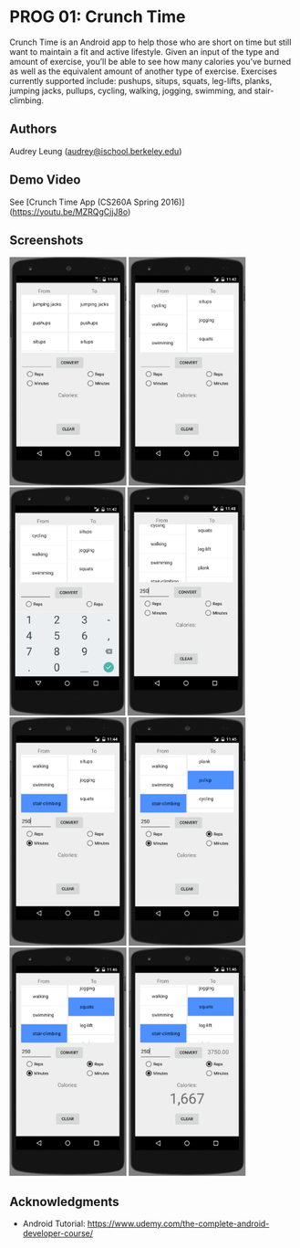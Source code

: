 # PROG 01: Crunch Time

Crunch Time is an Android app to help those who are short on time but still want to maintain a fit and active lifestyle. Given an input of the type and amount of exercise, you’ll be able to see how many calories you’ve burned as well as the equivalent amount of another type of exercise. Exercises currently supported include: pushups, situps, squats, leg-lifts, planks, jumping jacks, pullups, cycling, walking, jogging, swimming, and stair-climbing.

## Authors

Audrey Leung ([audrey@ischool.berkeley.edu](mailto:audrey@ischool.berkeley.edu))

## Demo Video

See [Crunch Time App (CS260A Spring 2016)] (https://youtu.be/MZRQgCjjJ8o)

## Screenshots

<img src="screenshots/TC1.png" height="400" alt="Screenshot"/>
<img src="screenshots/TC2.png" height="400" alt="Screenshot"/>
<img src="screenshots/TC3.png" height="400" alt="Screenshot"/>
<img src="screenshots/TC4.png" height="400" alt="Screenshot"/>
<img src="screenshots/TC5.png" height="400" alt="Screenshot"/>
<img src="screenshots/TC6.png" height="400" alt="Screenshot"/>
<img src="screenshots/TC7.png" height="400" alt="Screenshot"/>
<img src="screenshots/TC8.png" height="400" alt="Screenshot"/>

## Acknowledgments

* Android Tutorial: https://www.udemy.com/the-complete-android-developer-course/

